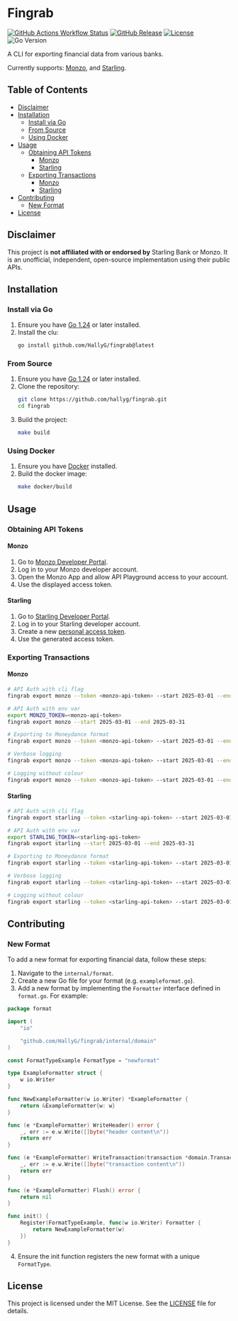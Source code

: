 # Fingrab
[![GitHub Actions Workflow Status](https://img.shields.io/github/actions/workflow/status/HallyG/fingrab/master.yaml)](https://github.com/HallyG/fingrab/actions/workflows/master.yaml)
[![GitHub Release](https://img.shields.io/github/v/release/hallyg/fingrab?label=latest%20release)](https://github.com/hallyg/fingrab/releases/latest)
[![License](https://img.shields.io/github/license/hallyg/fingrab)](https://github.com/HallyG/fingrab/blob/master/LICENSE)
![Go Version](https://img.shields.io/github/go-mod/go-version/hallyg/fingrab)

A CLI for exporting financial data from various banks.

Currently supports: [Monzo](https://monzo.com/), and [Starling](https://www.starlingbank.com/).

## Table of Contents
- [Disclaimer](#disclaimer)
- [Installation](#installation)
  - [Install via Go](#install-via-go)
  - [From Source](#from-source)
  - [Using Docker](#using-docker)
- [Usage](#usage)
  - [Obtaining API Tokens](#obtaining-api-tokens)
    - [Monzo](#monzo)
    - [Starling](#starling)
  - [Exporting Transactions](#exporting-transactions)
    - [Monzo](#monzo-1)
    - [Starling](#starling-1)
- [Contributing](#contributing)
  - [New Format](#new-format)
- [License](#license)

## Disclaimer
This project is **not affiliated with or endorsed by** Starling Bank or Monzo. It is an unofficial, independent, open-source implementation using their public APIs.

## Installation

### Install via Go
1. Ensure you have [Go 1.24](https://go.dev/doc/install) or later installed.
2. Install the clu:
   ```bash
   go install github.com/HallyG/fingrab@latest
   ```

### From Source
1. Ensure you have [Go 1.24](https://go.dev/doc/install) or later installed.
2. Clone the repository:
   ```bash
   git clone https://github.com/hallyg/fingrab.git
   cd fingrab
   ```
3. Build the project:
   ```bash
   make build
   ```

### Using Docker
1. Ensure you have [Docker](https://docs.docker.com/get-started/get-docker/) installed.
2. Build the docker image:
   ```bash
   make docker/build
   ```

## Usage

### Obtaining API Tokens

#### Monzo
1. Go to [Monzo Developer Portal](https://developers.monzo.com/).
2. Log in to your Monzo developer account.
3. Open the Monzo App and allow API Playground access to your account.
4. Use the displayed access token.

#### Starling
1. Go to [Starling Developer Portal](https://developer.starlingbank.com/).
2. Log in to your Starling developer account.
3. Create a new [personal access token](https://developer.starlingbank.com/personal/token).
4. Use the generated access token.

### Exporting Transactions

#### Monzo
```bash
# API Auth with cli flag
fingrab export monzo --token <monzo-api-token> --start 2025-03-01 --end 2025-03-31

# API Auth with env var
export MONZO_TOKEN=<monzo-api-token>
fingrab export monzo --start 2025-03-01 --end 2025-03-31

# Exporting to Moneydance format
fingrab export monzo --token <monzo-api-token> --start 2025-03-01 --end 2025-03-31 --format moneydance

# Verbose logging
fingrab export monzo --token <monzo-api-token> --start 2025-03-01 --end 2025-03-31 --verbose

# Logging without colour
fingrab export monzo --token <monzo-api-token> --start 2025-03-01 --end 2025-03-31 --verbose --no-colour
```

#### Starling
```bash
# API Auth with cli flag
fingrab export starling --token <starling-api-token> --start 2025-03-01 --end 2025-03-31

# API Auth with env var
export STARLING_TOKEN=<starling-api-token>
fingrab export starling --start 2025-03-01 --end 2025-03-31

# Exporting to Moneydance format
fingrab export starling --token <starling-api-token> --start 2025-03-01 --end 2025-03-31 --format moneydance

# Verbose logging
fingrab export starling --token <starling-api-token> --start 2025-03-01 --end 2025-03-31 --verbose

# Logging without colour
fingrab export starling --token <starling-api-token> --start 2025-03-01 --end 2025-03-31 --verbose --no-colour
```
## Contributing

### New Format
To add a new format for exporting financial data, follow these steps:
1. Navigate to the `internal/format`.
2. Create a new Go file for your format (e.g. `exampleformat.go`).
3. Add a new format by implementing the `Formatter` interface defined in `format.go`. For example:
```go
package format

import (
	"io"

	"github.com/HallyG/fingrab/internal/domain"
)

const FormatTypeExample FormatType = "newformat"

type ExampleFormatter struct {
	w io.Writer
}

func NewExampleFormatter(w io.Writer) *ExampleFormatter {
	return &ExampleFormatter{w: w}
}

func (e *ExampleFormatter) WriteHeader() error {
	_, err := e.w.Write([]byte("header content\n"))
	return err
}

func (e *ExampleFormatter) WriteTransaction(transaction *domain.Transaction) error {
	_, err := e.w.Write([]byte("transaction content\n"))
	return err
}

func (e *ExampleFormatter) Flush() error {
	return nil
}

func init() {
	Register(FormatTypeExample, func(w io.Writer) Formatter {
		return NewExampleFormatter(w)
	})
}
```
4. Ensure the init function registers the new format with a unique `FormatType`.

## License
This project is licensed under the MIT License. See the [LICENSE](./LICENSE) file for details.